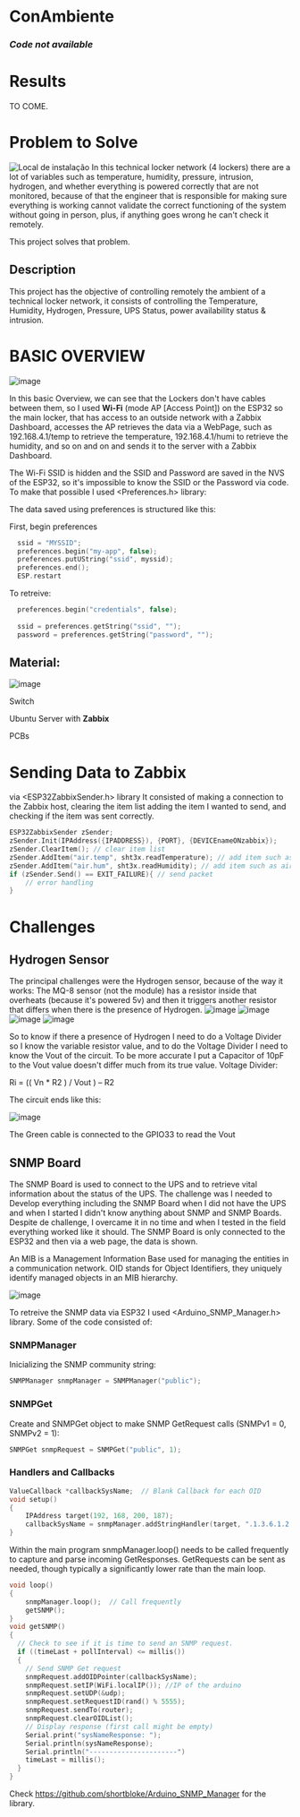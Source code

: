 # ConAmbiente
### ***Code not available***
# Results
TO COME.

# Problem to Solve
![Local de instalação](https://github.com/Bolofofopt/Projects/assets/145719526/a1acc6f5-d666-431a-a724-99f6f9e14fb0)
In this technical locker network (4 lockers) there are a lot of variables such as temperature, humidity, pressure, intrusion, hydrogen, and whether everything is powered correctly that are not monitored, because of that the engineer that is responsible for making sure everything is working cannot validate the correct functioning of the system without going in person, plus, if anything goes wrong he can't check it remotely.

This project solves that problem.


## Description
This project has the objective of controlling remotely the ambient of a technical locker network, it consists of controlling the Temperature, Humidity, Hydrogen, Pressure, UPS Status, power availability status & intrusion.

# BASIC OVERVIEW
![image](https://github.com/Bolofofopt/Projects/assets/145719526/0aaafd33-6b8b-493c-b998-7722c108914d)

In this basic Overview, we can see that the Lockers don't have cables between them, so I used **Wi-Fi** (mode AP [Access Point]) on the ESP32 so the main locker, that has access to an outside network with a Zabbix Dashboard, accesses the AP retrieves the data via a WebPage, such as 192.168.4.1/temp to retrieve the temperature, 192.168.4.1/humi to retrieve the humidity, and so on and on and sends it to the server with a Zabbix Dashboard.

The Wi-Fi SSID is hidden and the SSID and Password are saved in the NVS of the ESP32, so it's impossible to know the SSID or the Password via code.
To make that possible I used <Preferences.h> library:

The data saved using preferences is structured like this:

First, begin preferences

```cpp
  ssid = "MYSSID";
  preferences.begin("my-app", false);
  preferences.putUString("ssid", myssid);
  preferences.end();
  ESP.restart
```

To retreive:
```cpp
  preferences.begin("credentials", false);
 
  ssid = preferences.getString("ssid", ""); 
  password = preferences.getString("password", "");

```


## Material:
![image](https://github.com/Bolofofopt/Projects/assets/145719526/a83d0e6c-b4b6-439e-8125-49cf28909e42)


Switch

Ubuntu Server with **Zabbix**

PCBs

# Sending Data to Zabbix
via <ESP32ZabbixSender.h> library
It consisted of making a connection to the Zabbix host, clearing the item list adding the item I wanted to send, and checking if the item was sent correctly.

```cpp
ESP32ZabbixSender zSender;
zSender.Init(IPAddress({IPADDRESS}), {PORT}, {DEVICEnameONzabbix});
zSender.ClearItem(); // clear item list
zSender.AddItem("air.temp", sht3x.readTemperature); // add item such as air temperture
zSender.AddItem("air.hum", sht3x.readHumidity); // add item such as air humidity
if (zSender.Send() == EXIT_FAILURE){ // send packet
    // error handling
}
```

# Challenges
## Hydrogen Sensor
The principal challenges were the Hydrogen sensor, because of the way it works:
  The MQ-8 sensor (not the module) has a resistor inside that overheats (because it's powered 5v) and then it triggers another resistor that differs when there is the presence of Hydrogen.
![image](https://github.com/Bolofofopt/Projects/assets/145719526/7fed941b-467f-49df-b0c2-84ad026ec0eb)
![image](https://github.com/Bolofofopt/Projects/assets/145719526/865fafb1-5018-4fa9-aa36-45f77d1b2351)
![image](https://github.com/Bolofofopt/Projects/assets/145719526/7137e6d4-4299-47e9-a321-b86748789df3)
![image](https://github.com/Bolofofopt/Projects/assets/145719526/ddcd7bb2-1ea9-4fc0-a8a9-346f98c25801)



So to know if there a presence of Hydrogen I need to do a Voltage Divider so I know the variable resistor value, and to do the Voltage Divider I need to know the Vout of the circuit. To be more accurate I put a Capacitor of 10pF to the Vout value doesn't differ much from its true value.
Voltage Divider:

Ri = (( Vn * R2 ) / Vout ) – R2 

The circuit ends like this:


![image](https://github.com/Bolofofopt/Projects/assets/145719526/2e36d4c6-7d03-4287-9450-c6602016e6c0)

The Green cable is connected to the GPIO33 to read the Vout


## SNMP Board
The SNMP Board is used to connect to the UPS and to retrieve vital information about the status of the UPS.
The challenge was I needed to Develop everything including the SNMP Board when I did not have the UPS and when I started I didn't know anything about SNMP and SNMP Boards. Despite de challenge, I overcame it in no time and when I tested in the field everything worked like it should. The SNMP Board is only connected to the ESP32 and then via a web page, the data is shown.

An MIB is a Management Information Base used for managing the entities in a communication network. OID stands for Object Identifiers, they uniquely identify managed objects in an MIB hierarchy.

![image](https://github.com/Bolofofopt/Projects/assets/145719526/483ce9e9-0645-49ec-a0cc-6cf3ad721a1a)

To retreive the SNMP data via ESP32 I used <Arduino_SNMP_Manager.h> library.
Some of the code consisted of:

### SNMPManager
Inicializing the SNMP community string:
```cpp
SNMPManager snmpManager = SNMPManager("public");
```

### SNMPGet
Create and SNMPGet object to make SNMP GetRequest calls (SNMPv1 = 0, SNMPv2 = 1):
```cpp
SNMPGet snmpRequest = SNMPGet("public", 1);
```

### Handlers and Callbacks
```cpp
ValueCallback *callbackSysName;  // Blank Callback for each OID
void setup()
{
    IPAddress target(192, 168, 200, 187);
    callbackSysName = snmpManager.addStringHandler(target, ".1.3.6.1.2.1.1.5.0", &sysNameResponse);  // Callback for SysName for target host
}
```

Within the main program snmpManager.loop() needs to be called frequently to capture and parse incoming GetResponses. GetRequests can be sent as needed, though typically a significantly lower rate than the main loop.
```cpp
void loop()
{
    snmpManager.loop();  // Call frequently
    getSNMP();
}
void getSNMP()
{
  // Check to see if it is time to send an SNMP request.
  if ((timeLast + pollInterval) <= millis())
  {
    // Send SNMP Get request
    snmpRequest.addOIDPointer(callbackSysName);
    snmpRequest.setIP(WiFi.localIP()); //IP of the arduino
    snmpRequest.setUDP(&udp);
    snmpRequest.setRequestID(rand() % 5555);
    snmpRequest.sendTo(router);
    snmpRequest.clearOIDList();
    // Display response (first call might be empty)
    Serial.print("sysNameResponse: ");
    Serial.println(sysNameResponse);
    Serial.println("----------------------")
    timeLast = millis();
  }
}
```
Check https://github.com/shortbloke/Arduino_SNMP_Manager for the library.
